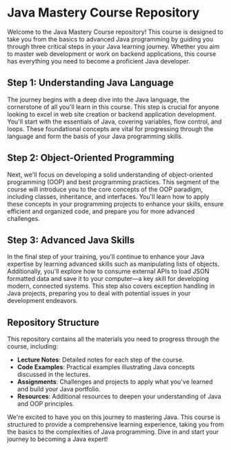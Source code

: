# Java Mastery Course Repository

Welcome to the Java Mastery Course repository! This course is designed to take you from the basics to advanced Java programming by guiding you through three critical steps in your Java learning journey. Whether you aim to master web development or work on backend applications, this course has everything you need to become a proficient Java developer.

## Step 1: Understanding Java Language
The journey begins with a deep dive into the Java language, the cornerstone of all you'll learn in this course. This step is crucial for anyone looking to excel in web site creation or backend application development. You'll start with the essentials of Java, covering variables, flow control, and loops. These foundational concepts are vital for progressing through the language and form the basis of your Java programming skills.

## Step 2: Object-Oriented Programming
Next, we'll focus on developing a solid understanding of object-oriented programming (OOP) and best programming practices. This segment of the course will introduce you to the core concepts of the OOP paradigm, including classes, inheritance, and interfaces. You'll learn how to apply these concepts in your programming projects to enhance your skills, ensure efficient and organized code, and prepare you for more advanced challenges.

## Step 3: Advanced Java Skills
In the final step of your training, you'll continue to enhance your Java expertise by learning advanced skills such as manipulating lists of objects. Additionally, you'll explore how to consume external APIs to load JSON formatted data and save it to your computer—a key skill for developing modern, connected systems. This step also covers exception handling in Java projects, preparing you to deal with potential issues in your development endeavors.

## Repository Structure
This repository contains all the materials you need to progress through the course, including:

- **Lecture Notes**: Detailed notes for each step of the course.
- **Code Examples**: Practical examples illustrating Java concepts discussed in the lectures.
- **Assignments**: Challenges and projects to apply what you've learned and build your Java portfolio.
- **Resources**: Additional resources to deepen your understanding of Java and OOP principles.

We're excited to have you on this journey to mastering Java. This course is structured to provide a comprehensive learning experience, taking you from the basics to the complexities of Java programming. Dive in and start your journey to becoming a Java expert!
